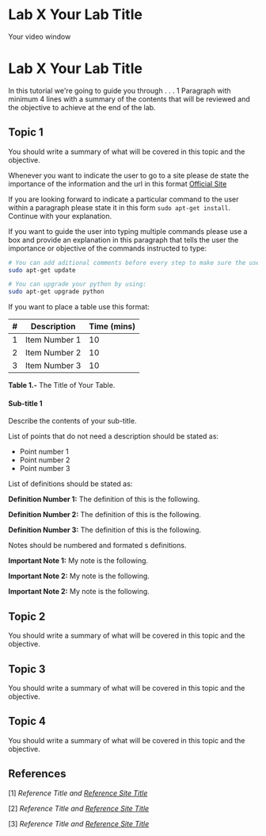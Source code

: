 # Lab X Your Lab Title

Your video window

# Lab X Your Lab Title

In this tutorial we're going to guide you through  . . . 1 Paragraph with minimum 4 lines with a summary of the contents that will be reviewed and the objective to achieve at the end of the lab.

## Topic 1

You should write a summary of what will be covered in this topic and the objective.

Whenever you want to indicate the user to go to a site please de state the importance of the information and the url in this format [Official Site](http://www.google.com)

If you are looking forward to indicate a particular command to the user within a paragraph please state it in this form `sudo apt-get install`. Continue with your explanation.

If you want to guide the user into typing multiple commands please use a box and provide an explanation in this paragraph that tells the user the importance or objective of the commands instructed to type:

```sh
# You can add aditional comments before every step to make sure the user understands the step by step procedure.
sudo apt-get update

# You can upgrade your python by using:
sudo apt-get upgrade python
```

If you want to place a  table use this format:

\# | Description | Time (mins)
---|-------------|------------
1 | Item Number 1 | 10
2 | Item Number 2 | 10
3 | Item Number 3 | 10
**Table 1.-** The Title of Your Table.


#### Sub-title 1

Describe the contents of your sub-title.

List of points that do not need a description should be stated as:

- Point number 1
- Point number 2
- Point number 3


List of definitions should be stated as:

**Definition Number 1:** The definition of this is the following.

**Definition Number 2:** The definition of this is the following.

**Definition Number 3:** The definition of this is the following.


Notes should be numbered and formated s definitions.

**Important Note 1:** My note is the following.

**Important Note 2:** My note is the following.

**Important Note 2:** My note is the following.

## Topic 2

You should write a summary of what will be covered in this topic and the objective.

## Topic 3

You should write a summary of what will be covered in this topic and the objective.

## Topic 4

You should write a summary of what will be covered in this topic and the objective.

## References

[1] *Reference Title and [Reference Site Title](http://www.google.com)*

[2] *Reference Title and [Reference Site Title](http://www.google.com)*

[3] *Reference Title and [Reference Site Title](http://www.google.com)*
